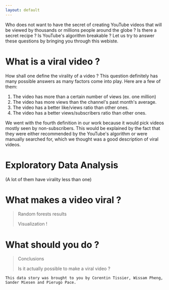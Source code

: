 ```yaml
---
layout: default
---
```


Who does not want to have the secret of creating YouTube videos that will be viewed by thousands or millions people around the globe ? Is there a secret recipe ? Is YouTube's algorithm breakable ? Let us try to answer these questions by bringing you through this webiste.

# What is a viral video ?

How shall one define the virality of a video ? This question definitely has many possible answers as many factors come into play. Here are a few of them:

1.  The video has more than a certain number of views (ex. one million)
1.  The video has more views than the channel's past month's average.
1.  The video has a better like/views ratio than other ones.
1.  The video has a better views/subscribers ratio than other ones.

We went with the fourth definition in our work because it would pick videos mostly seen by non-subscribers. This would be explained by the fact that they were either recommended by the YouTube's algorithm or were manually searched for, which we thought was a good description of viral videos.

# Exploratory Data Analysis

(A lot of them have virality less than one)

# What makes a video viral ?

> Random forests results
>
> Visualization !

# What should you do ?

> Conclusions
>
> Is it actually possible to make a viral video ?


```
This data story was brought to you by Corentin Tissier, Wissam Pheng, Sander Miesen and Pierugo Pace.
```

